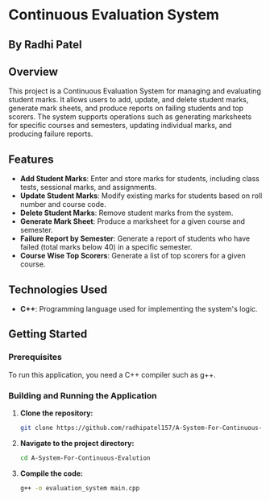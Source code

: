 # Continuous Evaluation System
## By Radhi Patel
## Overview

This project is a Continuous Evaluation System for managing and evaluating student marks. It allows users to add, update, and delete student marks, generate mark sheets, and produce reports on failing students and top scorers. The system supports operations such as generating marksheets for specific courses and semesters, updating individual marks, and producing failure reports.

## Features

- **Add Student Marks**: Enter and store marks for students, including class tests, sessional marks, and assignments.
- **Update Student Marks**: Modify existing marks for students based on roll number and course code.
- **Delete Student Marks**: Remove student marks from the system.
- **Generate Mark Sheet**: Produce a marksheet for a given course and semester.
- **Failure Report by Semester**: Generate a report of students who have failed (total marks below 40) in a specific semester.
- **Course Wise Top Scorers**: Generate a list of top scorers for a given course.

## Technologies Used

- **C++**: Programming language used for implementing the system's logic.

## Getting Started

### Prerequisites

To run this application, you need a C++ compiler such as g++.

### Building and Running the Application

1. **Clone the repository:**

   ```bash
   git clone https://github.com/radhipatel157/A-System-For-Continuous-Evalution.git
2. **Navigate to the project directory:**
      ```bash
   cd A-System-For-Continuous-Evalution
3. **Compile the code:**
   ```bash
   g++ -o evaluation_system main.cpp

